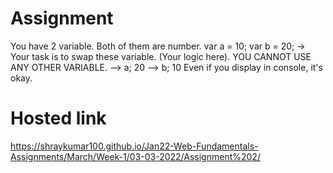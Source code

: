 # Assignment
You have 2 variable. Both of them are number. var a = 10; var b = 20; -> Your task is to swap these variable. (Your logic here). YOU CANNOT USE ANY OTHER VARIABLE. --> a; 20 --> b; 10
Even if you display in console, it's okay.
# Hosted link
https://shraykumar100.github.io/Jan22-Web-Fundamentals-Assignments/March/Week-1/03-03-2022/Assignment%202/